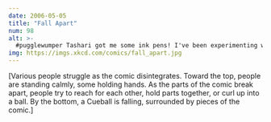 ```yaml
---
date: 2006-05-05
title: "Fall Apart"
num: 98
alt: >-
  #pugglewumper Tashari got me some ink pens! I've been experimenting with them.
img: https://imgs.xkcd.com/comics/fall_apart.jpg
---
```

[Various people struggle as the comic disintegrates. Toward the top, people are standing calmly, some holding hands. As the parts of the comic break apart, people try to reach for each other, hold parts together, or curl up into a ball. By the bottom, a Cueball is falling, surrounded by pieces of the comic.]